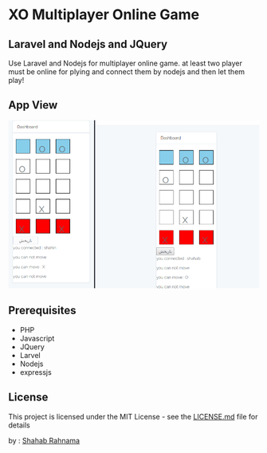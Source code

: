 # XO Multiplayer Online Game 
## Laravel and Nodejs and JQuery
Use Laravel and Nodejs for multiplayer online game.
at least two player must be online for plying and connect them by nodejs and then let them play!
## App View
![alt_text](https://github.com/srahnama/xoLNE/blob/master/example.png)

## Prerequisites

* PHP
* Javascript
* JQuery
* Larvel
* Nodejs
* expressjs

## License

This project is licensed under the MIT License - see the [LICENSE.md](LICENSE.md) file for details




by : [Shahab Rahnama](http://srahnama.ir/)

